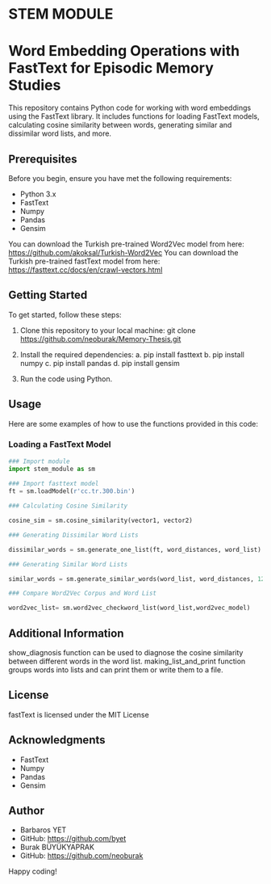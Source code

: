 # STEM MODULE

# Word Embedding Operations with FastText for Episodic Memory Studies

This repository contains Python code for working with word embeddings using the FastText library. It includes functions for loading FastText models, calculating cosine similarity between words, generating similar and dissimilar word lists, and more.

## Prerequisites

Before you begin, ensure you have met the following requirements:

- Python 3.x
- FastText
- Numpy
- Pandas
- Gensim

You can download the Turkish pre-trained Word2Vec model from here: https://github.com/akoksal/Turkish-Word2Vec
You can download the Turkish pre-trained fastText model from here: https://fasttext.cc/docs/en/crawl-vectors.html


## Getting Started

To get started, follow these steps:

1. Clone this repository to your local machine: git clone https://github.com/neoburak/Memory-Thesis.git
2.  Install the required dependencies:
a.  pip install fasttext
b.  pip install numpy
c.  pip install pandas
d.  pip install gensim

3. Run the code using Python.

## Usage

Here are some examples of how to use the functions provided in this code:

### Loading a FastText Model

```python
### Import module
import stem_module as sm
 
### Import fasttext model
ft = sm.loadModel(r'cc.tr.300.bin')

### Calculating Cosine Similarity

cosine_sim = sm.cosine_similarity(vector1, vector2)

### Generating Dissimilar Word Lists

dissimilar_words = sm.generate_one_list(ft, word_distances, word_list)

### Generating Similar Word Lists

similar_words = sm.generate_similar_words(word_list, word_distances, 12)

### Compare Word2Vec Corpus and Word List

word2vec_list= sm.word2vec_checkword_list(word_list,word2vec_model)

```


## Additional Information
show_diagnosis function can be used to diagnose the cosine similarity between different words in the word list.
making_list_and_print function groups words into lists and can print them or write them to a file.

## License
fastText is licensed under the MIT License

## Acknowledgments
- FastText
- Numpy
- Pandas
- Gensim 
## Author
- Barbaros YET
- GitHub: https://github.com/byet
- Burak BÜYÜKYAPRAK
- GitHub: https://github.com/neoburak

Happy coding!

